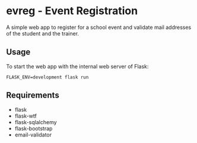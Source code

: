 # evreg - Event Registration
A simple web app to register for a school event and validate mail addresses of
the student and the trainer.

## Usage
To start the web app with the internal web server of Flask:

    FLASK_ENV=development flask run


## Requirements
* flask
* flask-wtf
* flask-sqlalchemy
* flask-bootstrap
* email-validator
